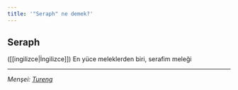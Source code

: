```yaml
---
title: '"Seraph" ne demek?'
---
```


## Seraph
([[ingilizce|İngilizce]]) En yüce meleklerden biri, serafim meleği

---
*Menşei: [Tureng](https://tureng.com/de/turkisch-englisch/seraph)*